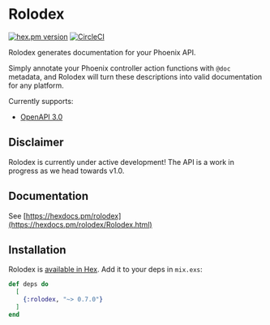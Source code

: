 # Rolodex

[![hex.pm version](https://img.shields.io/hexpm/v/rolodex.svg)](https://hex.pm/packages/rolodex) [![CircleCI](https://circleci.com/gh/Frameio/rolodex.svg?style=svg)](https://circleci.com/gh/Frameio/rolodex)

Rolodex generates documentation for your Phoenix API.

Simply annotate your Phoenix controller action functions with `@doc` metadata, and Rolodex will turn these descriptions into valid documentation for any platform.

Currently supports:
- [OpenAPI 3.0](https://swagger.io/specification/)

## Disclaimer

Rolodex is currently under active development! The API is a work in progress as we head towards v1.0.

## Documentation

See [https://hexdocs.pm/rolodex](https://hexdocs.pm/rolodex/Rolodex.html)

## Installation

Rolodex is [available in Hex](https://hex.pm/packages/rolodex). Add it to your
deps in `mix.exs`:

```elixir
def deps do
  [
    {:rolodex, "~> 0.7.0"}
  ]
end
```
